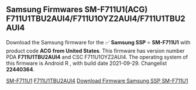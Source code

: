 <h2>Samsung Firmwares SM-F711U1(ACG) F711U1TBU2AUI4/F711U1OYZ2AUI4/F711U1TBU2AUI4</h2>
Download the Samsung firmware for the ✅ <strong>Samsung SSP </strong> ⭐ <strong>SM-F711U1</strong> with product code <strong>ACG</strong> <strong> from United States</strong>. This firmware has version number PDA <strong>F711U1TBU2AUI4</strong> and CSC F711U1OYZ2AUI4. The operating system of this firmware is Android R , with build date 2021-09-29. Changelist <strong>22440364</strong>.


[SM-F711U1](https://samfirm.shop/samsung/model/SM-F711U1)
[F711U1TBU2AUI4](https://samfirm.shop/samsung/pda/F711U1TBU2AUI4)
[Download Firmware Samsung SSP SM-F711U1](https://samfirm.shop/samsung/firmware/460820)
